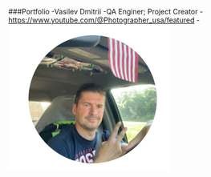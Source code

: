 ###Portfolio
-Vasilev Dmitrii 
-QA Enginer; Project Creator
-https://www.youtube.com/@Photographer_usa/featured
-![foto](Foto.png)

